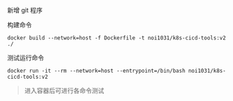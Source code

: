 新增 git 程序

构建命令

```shell
docker build --network=host -f Dockerfile -t noi1031/k8s-cicd-tools:v2 ./
```

测试运行命令

```shell
docker run -it --rm --network=host --entrypoint=/bin/bash noi1031/k8s-cicd-tools:v2
```

> 进入容器后可进行各命令测试
